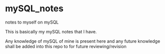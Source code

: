 # mySQL_notes
notes to myself on mySQL


This is basically my mySQL notes that I have.

Any knowledge of mySQL of mine is present here and any future knowledge shall be added into this repo to for future reviewing/revision
